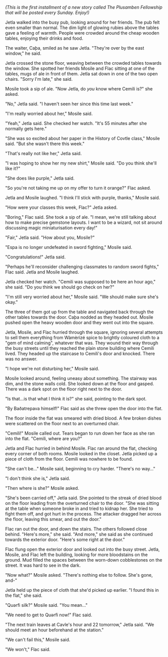 *(This is the first installment of a new story called The Plusamben Fellowship that will be posted every Sunday. Enjoy\!)*

Jetla walked into the busy pub, looking around for her friends. The pub felt even smaller than normal. The dim light of glowing rubies above the tables gave a feeling of warmth. People were crowded around the cheap wooden tables, enjoying their drinks and food.

The waiter, Caþa, smiled as he saw Jetla. "They're over by the east window," he said.

Jetla crossed the stone floor, weaving between the crowded tables towards the window. She spotted her friends Mosile and Flac sitting at one of the tables, mugs of ale in front of them. Jetla sat down in one of the two open chairs. "Sorry I'm late," she said.

Mosile took a sip of ale. "Now Jetla, do *you* know where Cemili is?" she asked.

"No," Jetla said. "I haven't seen her since this time last week."

"I'm really worried about her," Mosile said.

"Yeah," Jetla said. She checked her watch. "It's 55 minutes after she normally gets here."

"She was so excited about her paper in the History of Covtle class," Mosile said. "But she wasn't there this week."

"That's really not like her," Jetla said.

"I was hoping to show her my new shirt," Mosile said. "Do you think she'll like it?"

"She does like purple," Jetla said.

"So you're not taking me up on my offer to turn it orange?" Flac asked.

Jetla and Mosile laughed. "I think I'll stick with purple, thanks," Mosile said.

"How were your classes this week, Flac?" Jetla asked.

"Boring," Flac said. She took a sip of ale. "I mean, we're still talking about how to make precise gemstone layouts. I want to be a wizard, not sit around discussing magic miniaturisation every day\!"

"Fair," Jetla said. "How about you, Mosile?"

"Espa is no longer undefeated in sword fighting," Mosile said.

"Congratulations\!" Jetla said.

"Perhaps he'll reconsider challenging classmates to random sword fights," Flac said. Jetla and Mosile laughed.

Jetla checked her watch. "Cemili was supposed to be here an hour ago," she said. "Do you think we should go check on her?"

"I'm still very worried about her," Mosile said. "We should make sure she's okay."

The three of them got up from the table and navigated back through the other tables towards the door. Caþa nodded as they headed out. Mosile pushed open the heavy wooden door and they went out into the square.

Jetla, Mosile, and Flac hurried through the square, ignoring several attempts to sell them everything from Wàmèrìzé spice to brightly coloured cloth to a "gem of mind calming", whatever that was. They wound their way through the busy streets until they reached the plain stone building where Cemili lived. They headed up the staircase to Cemili's door and knocked. There was no answer.

"I hope we're not disturbing her," Mosile said.

Mosile looked around, feeling uneasy about something. The stairway was dim, and the stone walls cold. She looked down at the floor and gasped. There was a dark spot on the floor right next to the door.

"Is that…is that what I think it is?" she said, pointing to the dark spot.

"By Baðatrepava himself\!" Flac said as she threw open the door into the flat.

The floor inside the flat was smeared with dried blood. A few broken dishes were scattered on the floor next to an overturned chair.

"Cemili\!" Mosile called out. Tears began to run down her face as she ran into the flat. "Cemili, where are you?"

Jetla and Flac hurried in behind Mosile. Flac ran around the flat, checking every corner of both rooms. Mosile looked in the closet. Jetla picked up a piece of cloth from the floor. Cemili was nowhere to be found.

"She can't be…" Mosile said, beginning to cry harder. "There's no way…"

"I don't think she is," Jetla said.

"Then where is she?" Mosile asked.

"She's been carried off," Jetla said. She pointed to the streak of dried blood on the floor leading from the overturned chair to the door. "She was sitting at the table when someone broke in and tried to kidnap her. She tried to fight them off, and got hurt in the process. The attacker dragged her across the floor, leaving this smear, and out the door."

Flac ran out the door, and down the stairs. The others followed close behind. "Here's more," she said. "And more," she said as she continued towards the exterior door. "Here's some right at the door."

Flac flung open the exterior door and looked out into the busy street. Jetla, Mosile, and Flac left the building, looking for more bloodstains on the ground. Mud filled the spaces between the worn-down cobblestones on the street. It was hard to see in the dark.

"Now what?" Mosile asked. "There's nothing else to follow. She's gone, and-"

Jetla held up the piece of cloth that she'd picked up earlier. "I found this in the flat," she said.

"Quərfi silk?" Mosile said. "You mean…"

"We need to get to Quərfi now\!" Flac said.

"The next train leaves at Cavle's hour and 22 tomorrow," Jetla said. "We should meet an hour beforehand at the station."

"We can't fail this," Mosile said.

"We won't," Flac said.